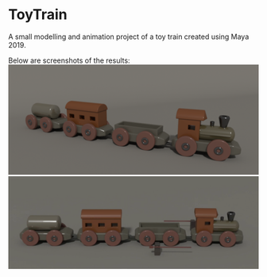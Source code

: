 # ToyTrain
A small modelling and animation project of a toy train created using Maya 2019.

Below are screenshots of the results: 
![](images/scToyTrain.png)
![](images/scWithBoomBarriers.png)
